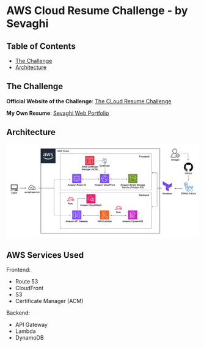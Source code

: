 # AWS Cloud Resume Challenge - by Sevaghi

## Table of Contents

- [The Challenge](#the-challenge)
- [Architecture](#architecture)

## The Challenge

**Official Website of the Challenge**: [The CLoud Resume Challenge](https://cloudresumechallenge.dev)

**My Own Resume**: [Sevaghi Web Portfolio](https://sevaghiga.com)

## Architecture

![sevaghi-crc-architecture](https://github.com/sevaghi/aws-diagrams/blob/34dffbe05d1e728e302563a9fd81e8a4935e395d/aws-crc-diagram.png)

## AWS Services Used

Frontend:
- Route 53
- CloudFront
- S3
- Certificate Manager (ACM)

Backend:
- API Gateway
- Lambda
- DynamoDB